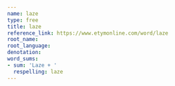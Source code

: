 ```yaml
---
name: laze
type: free
title: laze
reference_link: https://www.etymonline.com/word/laze
root_name: 
root_language: 
denotation: 
word_sums:
- sum: 'Laze + '
  respelling: laze
---
```

